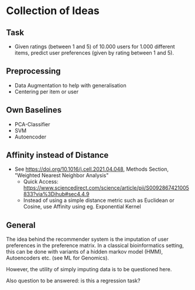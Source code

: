 # Collection of Ideas

## Task

- Given ratings (between 1 and 5) of 10.000 users for 1.000 different items, predict user preferences (given by rating between 1 and 5).

## Preprocessing

- Data Augmentation to help with generalisation
- Centering per item or user

## Own Baselines

- PCA-Classifier
- SVM
- Autoencoder

## Affinity instead of Distance

- See https://doi.org/10.1016/j.cell.2021.04.048, Methods Section, "Weighted Nearest Neighbor Analysis"
  - Quick Access: https://www.sciencedirect.com/science/article/pii/S0092867421005833?via%3Dihub#sec4.4.9
  - Instead of using a simple distance metric such as Euclidean or Cosine, use Affinity using eg. Exponential Kernel


## General
The idea behind the recommender system is the imputation of user preferences in the preference matrix. In a classical
bioinformatics setting, this can be done with variants of a hidden markov model (HMM), Autoencoders etc. (see
ML for Genomics).

However, the utility of simply imputing data is to be questioned here.

Also question to be answered: is this a regression task?
